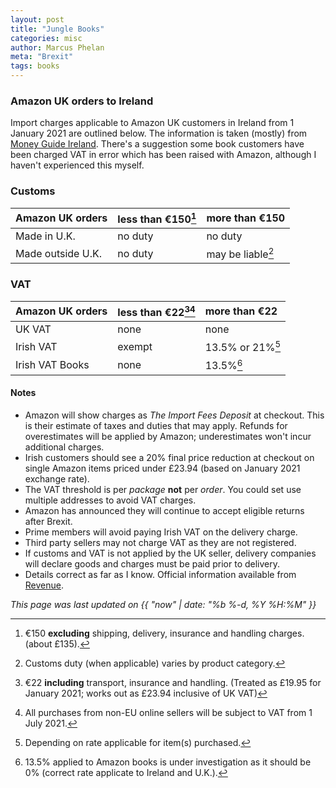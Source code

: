 ```yaml
---
layout: post
title: "Jungle Books"
categories: misc
author: Marcus Phelan
meta: "Brexit"
tags: books
---
```


### Amazon UK orders to Ireland 
Import charges applicable to Amazon UK customers in Ireland from 1 January 2021 are outlined below. The information is taken (mostly) from [Money Guide Ireland](https://www.moneyguideireland.com/buying-from-amazon-uk-after-brexit.html). There's a suggestion some book customers have been charged VAT in error which has been raised with Amazon, although I haven't experienced this myself. 

### Customs

| Amazon UK orders| less than €150[^1] | more than €150 |  
|:--|:--|:--|
| Made in U.K.| no duty | no duty |  
| Made outside U.K. | no duty | may be liable[^2]|  


### VAT 

|Amazon UK orders | less than €22[^3][^4] | more than €22|  
|:--|:--|:--|
| UK VAT | none |none | 
|Irish VAT| exempt | 13.5% or 21%[^5] |  
|Irish VAT Books| none | 13.5%[^6]|  

#### Notes 

- Amazon will show charges as _The Import Fees Deposit_ at checkout. This is their estimate of taxes and duties that may apply. Refunds for overestimates will be applied by Amazon; underestimates won't incur additional charges.
- Irish customers should see a 20% final price reduction at checkout on single Amazon items priced under £23.94 (based on January 2021 exchange rate).
- The VAT threshold is per _package_ **not** per _order_. You could set use multiple addresses to avoid VAT charges.
- Amazon has announced they will continue to accept eligible returns after Brexit.
- Prime members will avoid paying Irish VAT on the delivery charge.
- Third party sellers may not charge VAT as they are not registered.
- If customs and VAT is not applied by the UK seller, delivery companies will declare goods and charges must be paid prior to delivery.
- Details correct as far as I know. Official information available from [Revenue](https://www.revenue.ie/en/Home.aspx).


 
[^1]: €150 **excluding** shipping, delivery, insurance and handling charges. (about £135).
[^2]: Customs duty (when applicable) varies by product category.
[^3]: €22 **including** transport, insurance and handling. (Treated as £19.95 for January 2021; works out as £23.94 inclusive of UK VAT)
[^4]: All purchases from non-EU online sellers will be subject to VAT from 1 July 2021.
[^5]: Depending on rate applicable for item(s) purchased.
[^6]: 13.5% applied to Amazon books is under investigation as it should be 0% (correct rate applicate to Ireland and U.K.). 


_This page was last updated on {{ "now" | date: "%b %-d, %Y %H:%M" }}_
